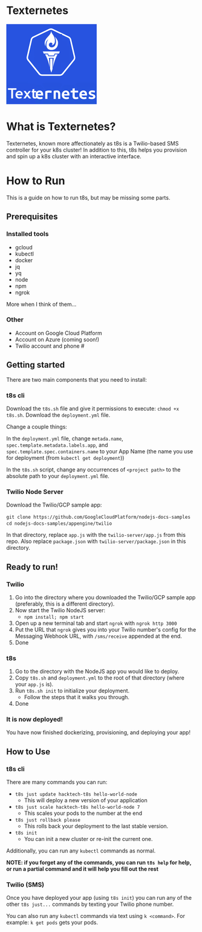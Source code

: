 # Texternetes

![Logo](./t8s.png)


# What is Texternetes?

Texternetes, known more affectionately as t8s is a Twilio-based SMS controller for your k8s cluster! In addition to this, t8s helps you provision and spin up a k8s cluster with an interactive interface.

# How to Run

This is a guide on how to run t8s, but may be missing some parts.

## Prerequisites

### Installed tools

* gcloud
* kubectl
* docker
* jq
* yq
* node
* npm
* ngrok

More when I think of them...

### Other

* Account on Google Cloud Platform
* Account on Azure (coming soon!)
* Twilio account and phone #

## Getting started

There are two main components that you need to install:

### t8s cli

Download the `t8s.sh` file and give it permissions to execute: `chmod +x t8s.sh`.
Download the `deployment.yml` file.

Change a couple things:

In the `deployment.yml` file, change `metada.name`, `spec.template.metadata.labels.app`, and `spec.template.spec.containers.name` to your App Name (the name you use for deployment (from `kubectl get deployment`))

In the `t8s.sh` script, change any occurrences of `<project path>` to the absolute path to your `deployment.yml` file.

### Twilio Node Server

Download the Twilio/GCP sample app:

`git clone https://github.com/GoogleCloudPlatform/nodejs-docs-samples`
`cd nodejs-docs-samples/appengine/twilio`

In that directory, replace `app.js` with the `twilio-server/app.js` from this repo. Also replace `package.json` with `twilio-server/package.json` in this directory.

## Ready to run!

### Twilio

1. Go into the directory where you downloaded the Twilio/GCP sample app (preferably, this is a different directory).
2. Now start the Twilio NodeJS server:
    * `npm install; npm start`
3. Open up a new terminal tab and start `ngrok` with `ngrok http 3000`
4. Put the URL that `ngrok` gives you into your Twilio number's config for the Messaging Webhook URL, with `/sms/receive` appended at the end.
5. Done

### t8s

1. Go to the directory with the NodeJS app you would like to deploy.
2. Copy `t8s.sh` and `deployment.yml` to the root of that directory (where your `app.js` is).
3. Run `t8s.sh init` to initialize your deployment.
    * Follow the steps that it walks you through.
4. Done

### It is now deployed!

You have now finished dockerizing, provisioning, and deploying your app!

## How to Use

### t8s cli 

There are many commands you can run:



* `t8s just update hacktech-t8s hello-world-node`
    * This will deploy a new version of your application
* `t8s just scale hacktech-t8s hello-world-node 7`
    * This scales your pods to the number at the end
* `t8s just rollback please`
    * This rolls back your deployment to the last stable version.
* `t8s init`
    * You can init a new cluster or re-init the current one.

Additionally, you can run any `kubectl` commands as normal.

**NOTE: if you forget any of the commands, you can run `t8s help` for help, or run a partial command and it will help you fill out the rest**

### Twilio (SMS)

Once you have deployed your app (using `t8s init`) you can run any of the other `t8s just...` commands by texting your Twilio phone number.

You can also run any `kubectl` commands via text using `k <command>`. For example: `k get pods` gets your pods.

